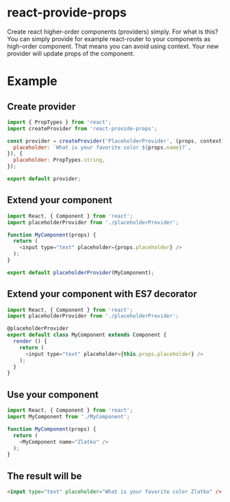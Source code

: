 # react-provide-props

Create react higher-order components (providers) simply. For what is this?
You can simply provide for example react-router to your components as high-order component.
That means you can avoid using context. Your new provider will update props of the component.

# Example

## Create provider

```js
import { PropTypes } from 'react';
import createProvider from 'react-provide-props';

const provider = createProvider('PlaceholderProvider', (props, context) => ({
  placeholder: `What is your favorite color ${props.name}?`,
}), {
  placeholder: PropTypes.string,
});

export default provider;
```

## Extend your component

```js
import React, { Component } from 'react';
import placeholderProvider from './placeholderProvider';

function MyComponent(props) {
  return (
    <input type="text" placeholder={props.placeholder} />
  );
}

export default placeholderProvider(MyComponent);
```

## Extend your component with ES7 decorator

```js
import React, { Component } from 'react';
import placeholderProvider from './placeholderProvider';

@placeholderProvider
export default class MyComponent extends Component {
  render () {
    return (
      <input type="text" placeholder={this.props.placeholder} />
    );
  }
}
```

## Use your component

```js
import React, { Component } from 'react';
import MyComponent from './MyComponent';

function MyComponent(props) {
  return (
    <MyComponent name="Zlatko" />
  );
}
```

## The result will be

```html
<input type="text" placeholder="What is your favorite color Zlatko" />
```
